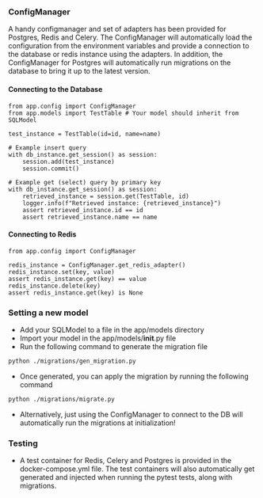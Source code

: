 ### ConfigManager

A handy configmanager and set of adapters has been provided for Postgres, Redis and Celery. The ConfigManager
will automatically load the configuration from the environment variables and provide a connection to the
database or redis instance using the adapters. In addition, the ConfigManager for Postgres will automatically run
migrations on the database to bring it up to the latest version.

#### Connecting to the Database

    from app.config import ConfigManager
    from app.models import TestTable # Your model should inherit from SQLModel

    test_instance = TestTable(id=id, name=name)

    # Example insert query
    with db_instance.get_session() as session:
        session.add(test_instance)
        session.commit()

    # Example get (select) query by primary key
    with db_instance.get_session() as session:
        retrieved_instance = session.get(TestTable, id)
        logger.info(f"Retrieved instance: {retrieved_instance}")
        assert retrieved_instance.id == id
        assert retrieved_instance.name == name

#### Connecting to Redis

    from app.config import ConfigManager

    redis_instance = ConfigManager.get_redis_adapter()
    redis_instance.set(key, value)
    assert redis_instance.get(key) == value
    redis_instance.delete(key)
    assert redis_instance.get(key) is None

### Setting a new model

- Add your SQLModel to a file in the app/models directory
- Import your model in the app/models/__init__.py file
- Run the following command to generate the migration file

```bash
python ./migrations/gen_migration.py
```

- Once generated, you can apply the migration by running the following command

```bash
python ./migrations/migrate.py
```

- Alternatively, just using the ConfigManager to connect to the DB will automatically run the migrations at
  initialization!

### Testing

- A test container for Redis, Celery and Postgres is provided in the docker-compose.yml file. The test containers will
  also automatically get generated and injected when running the pytest tests, along with
  migrations. 